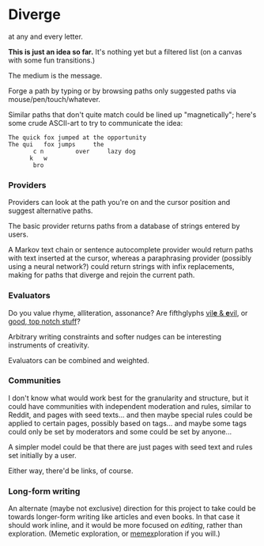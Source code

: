
# Diverge

at any and every letter.

**This is just an idea so far.**
It's nothing yet but a filtered list
(on a canvas with some fun transitions.)

The medium is the message.

<!-- I implore you to explore the text galore -->
<!-- where there's text, there's always more -->
<!-- where there's text, there's always more -->
<!-- there's always more, there's always more -->
<!-- there's always more... there's always more... -->

Forge a path by typing
or by browsing paths only suggested paths
via mouse/pen/touch/whatever.

Similar paths that don't quite match could be lined up "magnetically";
here's some crude ASCII-art to try to communicate the idea:

	The quick fox jumped at the opportunity
	The qui   fox jumps     the
	       c n         over     lazy dog
	      k   w
	       bro

<!--
There could be lines shown between
letters that are magnetically attracted
but are far apart due to the physics simulation.
-->

<!--
When the input is empty,
it could show possible paths,
or present a more pristine blank slate.
(The utter minimalism of a centered blinking cursor is appealing.)
Space could act as a toggle for this.
(You don't need to put spaces at the beginning of a path.)
(And if you really want to for some reason, you could copy and paste a space.)
If you're trying different letters to get the suggestions to pop up,
you might naturally try space
Enter could work too.
(You don't need to enter an empty path into the database.)
(And if you really want to for some reason, you can find a way.)
-->

<!-- FIXME: the Menu key opens with the context of the canvas rather than the input -->

### Providers

Providers can look at the path you're on and the cursor position and suggest alternative paths.

The basic provider returns paths from a database of strings entered by users.

A Markov text chain or sentence autocomplete provider would return paths with text inserted at the cursor,
whereas a paraphrasing provider (possibly using a neural network?) could return strings with infix replacements,
making for paths that diverge and rejoin the current path.

### Evaluators

Do you value rhyme, alliteration, assonance?
Are fifthglyphs [vil<b>e</b> & <b>e</b>vil](https://www.reddit.com/r/AVoid5/),
or [good, top notch stuff](https://www.reddit.com/r/EmboldenTheE/)?
<!-- (Subverting demonstration of those phrases by reversing the demonstrations) -->

Arbitrary writing constraints and softer nudges
can be interesting instruments of creativity.

Evaluators can be combined and weighted.

### Communities

I don't know what would work best
for the granularity and structure,
but it could have communities
with independent moderation and rules,
similar to Reddit,
and pages with seed texts...
and then maybe special rules could be applied to certain pages,
possibly based on tags...
and maybe some tags could only be set by moderators and some could be set by anyone...

A simpler model could be that
there are just pages
with seed text and rules
set initially by a user.

Either way, there'd be links, of course.

<!--
The evaluators can be used to just weigh suggested paths,
or can they also be hard or soft rules on paths you can enter.
Soft rules as in guidelines, or where there's a non-zero tolerance level.
-->

<!--
Is seed text the way to go?
If discovery is based on the prefix of the seed text,
you might be discouraged from making a minor change........
or reinterpretation of something...........................
-->

<!--
When you hit enter it could add the current path to the database (associated with your user id),
and return to the initial state (i.e. empty or with seed text)
while transitioning that path to a list above,
which you could later remove or return to and branch from.
If you follow someone else's path, you could re-enter it,
and perhaps it would still just show up with their user identification,
but if deleted by them, it would persist under yours?
This might have a bad side effect if it were to encourage someone
to archive sensitive information accidentally pasted, or drunkenly divulged.
It could be a voting system
showing a count of how many users re-entered a path,
and it could even show a list of users that entered a path,
but it might be nicer without all that stuff.
I don't know.
Perhaps communities could toggle options:
whether "votes" (counts) are shown,
whether paths would be implicitly persisted by other users' re-entering.
Also, if paths are de-duped but weighted based on dupes,
and the database returned dupes,
it would naturally act as a basic voting system.
A crude one, in some situations.
If re-enterings are to work like votes,
you'd want to treat them as such
especially if you were to do something like /r/WritingPrompts.
Reddit has a contest mode.
You'd want things to be sorted at random initially.
Votes could have a probability function over time of whether they count,
that settles on always counting after some period of time.
-->

### Long-form writing

An alternate (maybe not exclusive) direction for this project to take
could be towards longer-form writing like articles and even books.
In that case it should work inline,
and it would be more focused on *editing*,
rather than exploration.
(Memetic exploration,
or [memex](https://en.wikipedia.org/wiki/Memex)ploration if you will.)

<!-- Sorta related, a different textploration idea: https://andymakes.itch.io/intimate-codex -->
